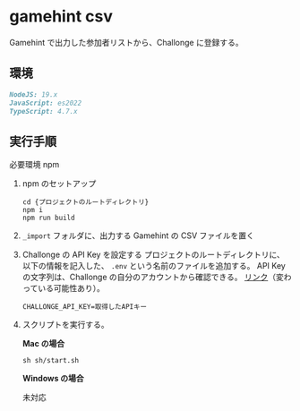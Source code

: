 # gamehint csv
Gamehint で出力した参加者リストから、Challonge に登録する。

## 環境
```markdown
NodeJS: 19.x
JavaScript: es2022
TypeScript: 4.7.x
```

## 実行手順
必要環境 npm

1. npm のセットアップ
    ```
    cd {プロジェクトのルートディレクトリ}
    npm i
    npm run build
    ```

2. `_import` フォルダに、出力する Gamehint の CSV ファイルを置く

3. Challonge の API Key を設定する
プロジェクトのルートディレクトリに、以下の情報を記入した、 `.env` という名前のファイルを追加する。
API Key の文字列は、Challonge の自分のアカウントから確認できる。
[リンク](https://challonge.com/ja/settings/developer)（変わっている可能性あり）。

    ```
    CHALLONGE_API_KEY=取得したAPIキー
    ```

4. スクリプトを実行する。

    **Mac の場合**
    ```
    sh sh/start.sh
    ```

    **Windows の場合**

    未対応
